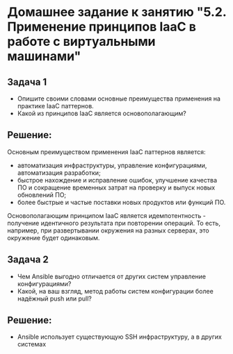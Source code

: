 # Домашнее задание к занятию "5.2. Применение принципов IaaC в работе с виртуальными машинами"


## Задача 1
- Опишите своими словами основные преимущества применения на практике IaaC паттернов.
- Какой из принципов IaaC является основополагающим?
## Решение:
Основным преимуществом применения IaaC паттернов является:
- автоматизация инфраструктуры, управление конфигурациями, автоматизация разработки;
- быстрое нахождение и исправление ошибок, улучшение качества ПО и сокращение временных затрат на проверку и выпуск новых обновлений ПО;
- более быстрые и частые поставки новых продуктов или функций ПО.

Основополагающим принципом IaaC является идемпотентность - получение идентичного результата при повторении операций. То есть, например, при развертывании окружения на разных серверах, это окружение будет одинаковым.

## Задача 2
- Чем Ansible выгодно отличается от других систем управление конфигурациями?
- Какой, на ваш взгляд, метод работы систем конфигурации более надёжный push или pull?

## Решение:
- Ansible использует существующую SSH инфраструктуру, а в других системах 